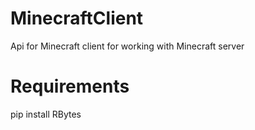 # MinecraftClient
Api for Minecraft client for working with Minecraft server

# Requirements
pip install RBytes
